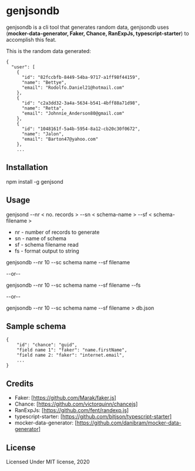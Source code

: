 # genjsondb

genjsondb is a cli tool that generates random data,
genjsondb uses (**mocker-data-generator, Faker, Chance, 
RanExpJs, typescript-starter**) to accomplish this feat.


This is the random data generated:

```
{
  "user": [
    {
      "id": "82fccbfb-8449-54ba-9717-a1ff98f44159",
      "name": "Bettye",
      "email": "Rodolfo.Daniel21@hotmail.com"
    },
    {
      "id": "c2a3dd32-3a4a-5634-b541-4bff88a71d98",
      "name": "Retta",
      "email": "Johnnie_Anderson80@gmail.com"
    },
    {
      "id": "1048161f-5a4b-5954-8a12-cb20c30f0672",
      "name": "Jalon",
      "email": "Barton47@yahoo.com"
    },  
    ...
```


## Installation

npm install -g genjsond


## Usage

genjsond --nr < no. records > --sn < schema-name > --sf < schema-filename >

* nr - number of records to generate
* sn - name of schema
* sf - schema filename read
* fs - format output to string


genjsondb --nr 10 --sc schema name --sf filename

--or--

genjsondb --nr 10 --sc schema name  --sf filename --fs

--or--

genjsondb --nr 10 --sc schema name --sf filename > db.json


## Sample schema

```
{
    "id": "chance": "guid",
    "field name 1": "faker": "name.firstName",
    "field name 2: "faker": "internet.email",
    ...
}

```

## Credits

* Faker: [https://github.com/Marak/faker.js]
* Chance: [https://github.com/victorquinn/chancejs]
* RanExpJs: [https://github.com/fent/randexp.js]
* typescript-starter: [https://github.com/bitjson/typescript-starter]
* mocker-data-generator: [https://github.com/danibram/mocker-data-generator]


## License

Licensed Under MIT license, 2020
